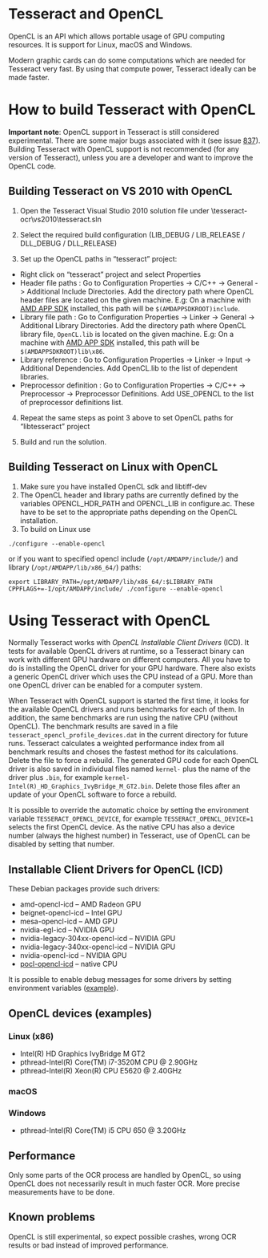 # Tesseract and OpenCL

OpenCL is an API which allows portable usage of GPU computing resources.
It is support for Linux, macOS and Windows.

Modern graphic cards can do some computations which are needed for Tesseract very fast.
By using that compute power, Tesseract ideally can be made faster.


# How to build Tesseract with OpenCL

**Important note**: OpenCL support in Tesseract is still considered experimental. There are some major bugs associated with it (see issue [837](https://github.com/tesseract-ocr/tesseract/issues/837)). Building Tesseract with OpenCL support is not recommended (for any version of Tesseract), unless you are a developer and want to improve the OpenCL code.


## Building Tesseract on VS 2010 with OpenCL

1.	Open the Tesseract Visual Studio 2010 solution file under \\tesseract-ocr\vs2010\tesseract.sln

2.	Select the required build configuration (LIB\_DEBUG / LIB\_RELEASE / DLL\_DEBUG / DLL\_RELEASE)

3.	Set up the OpenCL paths in “tesseract” project:
  * Right click on “tesseract” project and select Properties
  * Header file paths : Go to Configuration Properties -> C/C++ -> General -> Additional Include Directories. Add the directory path where OpenCL header files are located on the given machine. E.g: On a machine with [AMD APP SDK](https://developer.amd.com/tools-and-sdks/heterogeneous-computing/amd-accelerated-parallel-processing-app-sdk/downloads/) installed, this path will be `$(AMDAPPSDKROOT)include`.
  * Library file path : Go to Configuration Properties -> Linker -> General -> Additional Library Directories. Add the directory path where OpenCL library file, `OpenCL.lib` is located on the given machine. E.g: On a machine with [AMD APP SDK](https://developer.amd.com/tools-and-sdks/heterogeneous-computing/amd-accelerated-parallel-processing-app-sdk/downloads/) installed, this path will be `$(AMDAPPSDKROOT)lib\x86`.
  * Library reference : Go to Configuration Properties -> Linker -> Input -> Additional Dependencies. Add OpenCL.lib to the list of dependent libraries.
  * Preprocessor definition : Go to Configuration Properties -> C/C++ -> Preprocessor -> Preprocessor Definitions. Add USE\_OPENCL to the list of preprocessor definitions list.

4.	Repeat the same steps as point 3 above to set OpenCL paths for “libtesseract” project

5.	Build and run the solution.


## Building Tesseract on Linux with OpenCL

  1. Make sure you have installed OpenCL sdk and libtiff-dev
  1. The OpenCL header and library paths are currently defined by the variables OPENCL\_HDR\_PATH and OPENCL\_LIB in configure.ac. These have to be set to the appropriate paths depending on the OpenCL installation.
  1. To build on Linux use
```
./configure --enable-opencl
```
or if you want to specified opencl include (`/opt/AMDAPP/include/`)  and library (`/opt/AMDAPP/lib/x86_64/`) paths:
```
export LIBRARY_PATH=/opt/AMDAPP/lib/x86_64/:$LIBRARY_PATH
CPPFLAGS+=-I/opt/AMDAPP/include/ ./configure --enable-opencl 
```

# Using Tesseract with OpenCL

Normally Tesseract works with *OpenCL Installable Client Drivers* (ICD).
It tests for available OpenCL drivers at runtime, so a Tesseract binary can work with different GPU hardware on different computers. All you have to do is installing the OpenCL driver for your GPU hardware. There also exists a generic OpenCL driver which uses the CPU instead of a GPU. More than one OpenCL driver can be enabled for a computer system.

When Tesseract with OpenCL support is started the first time, it looks for the available OpenCL drivers and runs benchmarks for each of them. In addition, the same benchmarks are run using the native CPU (without OpenCL). The benchmark results are saved in a file `tesseract_opencl_profile_devices.dat` in the current directory for future runs. Tesseract calculates a weighted performance index from all benchmark results and choses the fastest method for its calculations. Delete the file to force a rebuild. The generated GPU code for each OpenCL driver is also saved in individual files named `kernel-` plus the name of the driver plus `.bin`, for example `kernel-Intel(R)_HD_Graphics_IvyBridge_M_GT2.bin`. Delete those files after an update of your OpenCL software to force a rebuild.

It is possible to override the automatic choice by setting the environment variable `TESSERACT_OPENCL_DEVICE`, for example `TESSERACT_OPENCL_DEVICE=1` selects the first OpenCL device. As the native CPU has also a device number (always the highest number) in Tesseract, use of OpenCL can be disabled by setting that number.


## Installable Client Drivers for OpenCL (ICD)

These Debian packages provide such drivers:

* amd-opencl-icd – AMD Radeon GPU
* beignet-opencl-icd – Intel GPU
* mesa-opencl-icd – AMD GPU
* nvidia-egl-icd – NVIDIA GPU
* nvidia-legacy-304xx-opencl-icd – NVIDIA GPU
* nvidia-legacy-340xx-opencl-icd – NVIDIA GPU
* nvidia-opencl-icd – NVIDIA GPU
* [pocl-opencl-icd](https://portablecl.org/) – native CPU

It is possible to enable debug messages for some drivers by setting environment variables ([example](https://portablecl.org/docs/html/)).


## OpenCL devices (examples)

### Linux (x86)

* Intel(R) HD Graphics IvyBridge M GT2
* pthread-Intel(R) Core(TM) i7-3520M CPU @ 2.90GHz
* pthread-Intel(R) Xeon(R) CPU           E5620  @ 2.40GHz

### macOS

### Windows

* pthread-Intel(R) Core(TM) i5 CPU         650  @ 3.20GHz


## Performance

Only some parts of the OCR process are handled by OpenCL, so using OpenCL does not necessarily result in much faster OCR. More precise measurements have to be done.


## Known problems

OpenCL is still experimental, so expect possible crashes, wrong OCR results or bad instead of improved performance.